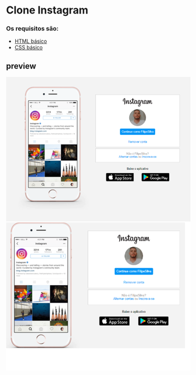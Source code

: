 # Clone Instagram

### Os requisitos são:

* [HTML básico](https://www.w3schools.com/html/)
* [CSS básico](https://developer.mozilla.org/pt-BR/docs/Web/CSS)

## preview

![](img/prints/projeto-instagram.png)
![](img/prints/imag02.png)
